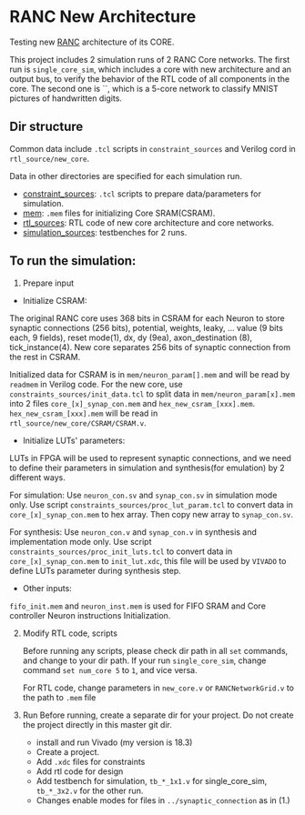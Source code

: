 # RANC New Architecture
Testing new [RANC](https://github.com/UA-RCL/RANC/tree/master) architecture of its CORE.

This project includes 2 simulation runs of 2 RANC Core networks. The first run is `single_core_sim`, which includes a core with new architecture and an output bus, to verify the behavior of the RTL code of all components in the core. The second one is ``, which is a 5-core network to classify MNIST pictures of handwritten digits.
## Dir structure
Common data include `.tcl` scripts in `constraint_sources` and Verilog cord in `rtl_source/new_core`.

Data in other directories are specified for each simulation run.

- [constraint_sources](constraint_sources): `.tcl` scripts to prepare data/parameters for simulation.
- [mem](mem): `.mem` files for initializing Core SRAM(CSRAM).
- [rtl_sources](rtl_sources): RTL code of new core architecture and core networks.
- [simulation_sources](simulation_sources): testbenches for 2 runs.

## To run the simulation:
1. Prepare input
- Initialize CSRAM:

The original RANC core uses 368 bits in CSRAM for each Neuron to store synaptic connections (256 bits), potential, weights, leaky, ... value (9 bits each, 9 fields), reset mode(1), dx, dy (9ea), axon_destination (8), tick_instance(4). New core separates 256 bits of synaptic connection from the rest in CSRAM.

Initialized data for CSRAM is in `mem/neuron_param[].mem` and will be read by `readmem` in Verilog code. For the new core, use `constraints_sources/init_data.tcl` to split data in `mem/neuron_param[x].mem` into 2 files `core_[x]_synap_con.mem` and `hex_new_csram_[xxx].mem`. `hex_new_csram_[xxx].mem` will be read in `rtl_source/new_core/CSRAM/CSRAM.v`.  
   
- Initialize LUTs' parameters:

LUTs in FPGA will be used to represent synaptic connections, and we need to define their parameters in simulation and synthesis(for emulation) by 2 different ways.

For simulation: 
Use `neuron_con.sv` and `synap_con.sv` in simulation mode only. Use script `constraints_sources/proc_lut_param.tcl` to convert data in `core_[x]_synap_con.mem` to hex array. Then copy new array to `synap_con.sv`.

For synthesis:
Use `neuron_con.v` and `synap_con.v` in synthesis and implementation mode only. Use script `constraints_sources/proc_init_luts.tcl` to convert data in `core_[x]_synap_con.mem` to `init_lut.xdc`, this file will be used by `VIVADO` to define LUTs parameter during synthesis step.
   
- Other inputs:

`fifo_init.mem` and `neuron_inst.mem` is used for FIFO SRAM and Core controller Neuron instructions Initialization.
  
2. Modify RTL code, scripts

   Before running any scripts, please check dir path in all `set` commands, and change to your dir path. If your run `single_core_sim`, change command `set num_core 5` to `1`, and vice versa.

   For RTL code, change parameters in `new_core.v` or `RANCNetworkGrid.v` to the path to `.mem` file
   
4. Run
Before running, create a separate dir for your project. Do not create the project directly in this master git dir.
   - install and run Vivado (my version is 18.3)
   - Create a project.
   - Add `.xdc` files for constraints
   - Add rtl code for design
   - Add testbench for simulation, `tb_*_1x1.v` for single_core_sim, `tb_*_3x2.v` for the other run.
   - Changes enable modes for files in `../synaptic_connection` as in (1.)
